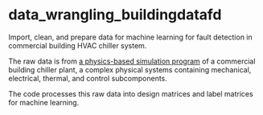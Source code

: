 # data_wrangling_buildingdatafd

Import, clean, and prepare data for machine learning for fault detection in commercial building HVAC chiller system. 

The raw data is from <a href='https://www.modelica.org/'>a physics-based simulation program</a> of a commercial building chiller plant, a complex physical systems containing mechanical, electrical, thermal, and control subcomponents. 

The code processes this raw data into design matrices and label matrices for machine learning. 
